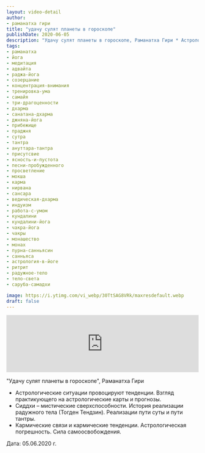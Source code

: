 ```yaml
---
layout: video-detail
author:
- раманатха гири
title: "удачу сулят планеты в гороскопе"
publishDate: 2020-06-05
description: "Удачу сулят планеты в гороскопе, Раманатха Гири * Астрологические ситуации провоцируют тенденции. Взгляд практикующего на астрологические карты и прогнозы. * Сиддхи – мистические сверхспособности. История реализации радужного тела (Тогден Тендзин)"
tags: 
- раманатха
- йога
- медитация
- адвайта
- раджа-йога
- созерцание
- концентрация-внимания
- тренировка-ума
- самайя
- три-драгоценности
- дхарма
- санатана-дхарма
- джняна-йога
- прибежище
- праджня
- сутра
- тантра
- ануттара-тантра
- присутсвие
- ясность-и-пустота
- песни-пробужденного
- просветление
- мокша
- карма
- нирвана
- сансара
- ведическая-дхарма
- индуизм
- работа-с-умом
- кундалини
- кундалини-йога
- чакра-йога
- чакры
- монашество
- монах
- пурна-санньясин
- санньяса
- астрология-в-йоге
- ритрит
- радужное-тело
- тело-света
- саруба-самадхи

image: https://i.ytimg.com/vi_webp/30TtSAG8VRk/maxresdefault.webp
draft: false
---
```


<iframe width="100%" src="https://www.youtube.com/embed/30TtSAG8VRk" frameborder="0" allowfullscreen=""></iframe> 

 "Удачу сулят планеты в гороскопе", Раманатха Гири

* Астрологические ситуации провоцируют тенденции. Взгляд практикующего на астрологические карты и прогнозы.
* Сиддхи – мистические сверхспособности. История реализации радужного тела (Тогден Тендзин). Реализации пути суты и пути тантры.
* Кармические связи и кармические тенденции. Астрологическая погрешность. Сила самоосвобождения.

  
 Дата: 05.06.2020 г.

  

 